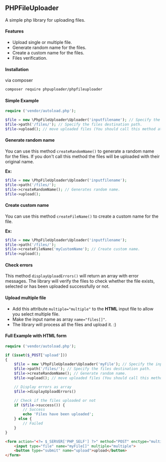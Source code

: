 ## PHPFileUploader
A simple php library for uploading files.

#### Features
* Upload single or multiple file.
* Generate random name for the files.
* Create a custom name for the files.
* Files verification.

#### Installation
via composer
``` bash
composer require phpuploader/phpfileuploader
```

#### Simple Example
``` php
require ('vendor/autoload.php');

$file = new \PhpFileUploader\Uploader('inputfilename'); // Specify the input file name.
$file->path('/files/'); // Specify the files destination path.
$file->upload(); // move uploaded files (You should call this method at the end).
```

#### Generate random name
You can use this method ```createRandomName()``` to generate a random name for the files.
If you don't call this method the files will be uploaded with their original name.

**Ex:**
``` php
$file = new \PhpFileUploader\Uploader('inputfilename');
$file->path('/files/');
$file->createRandomName(); // Generates random name.
$file->upload();
```

#### Create custom name
You can use this method ```createFileName()``` to create a custom name for the file.

**Ex:**
``` php
$file = new \PhpFileUploader\Uploader('inputfilename');
$file->path('/files/');
$file->createFileName('myCustomName'); // Create custom name.
$file->upload();
```

#### Check errors
This method ```displayUploadErrors()``` will return an array with error messages.
The library will verify the files to check whether the file exists, selected or has been uploaded successfully or not.

#### Upload multiple file
* Add this attribute ```multiple="multiple"``` to the **HTML** input file to allow you select multiple file.
* Make the input name as array ```name="files[]"```.
* The library will process all the files and upload it. :)

#### Full Example with HTML form
``` php
require ('vendor/autoload.php');

if (isset($_POST['upload'])) 
{
    $file = new \PhpFileUploader\Uploader('myFile'); // Specify the input file name.
    $file->path('/files/'); // Specify the files destination path.
    $file->createRandomName(); // Generate random name.
    $file->upload(); // move uploaded files (You should call this method at the end).

    // Display errors as array
    $file->displayUploadErrors()

    // Check if the files uploaded or not
    if ($file->success()) {
	    // Success
		echo 'Files have been uploaded';
	} else {
		// Failed
	}
}
```
``` html
<form action="<?= $_SERVER['PHP_SELF'] ?>" method="POST" enctype="multipart/form-data">
	<input type="file" name="myFile[]" multiple="multiple">
	<button type="submit" name="upload">upload</button>
</form>
```
